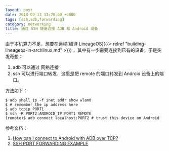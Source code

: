 ```yaml
---
layout: post
date: 2018-09-13 13:20:00 +0800
tags: [ssh,adb,forwarding]
category: networking
title: 通过 SSH 隧道连接 ADB 和 Android 设备
---
```


由于本机算力不足，想要在远程[编译 LineageOS]({{< relref "building-lineageos-in-archlinux.md" >}}) ，其中有一步需要连接到已有的设备，于是突发奇想：

1. adb 可以通过 网络连接
2. ssh 可以进行端口转发，这里是把 remote 的端口转发到 Android 设备上的端口。

方法如下：

```shell
$ adb shell ip -f inet addr show wlan0
$ # remember the ip address here
$ adb tcpip PORT1
$ ssh -R PORT2:ANDROID_IP:PORT1 REMOTE
(remote)$ adb connect localhost:PORT2 # trust this device on Android
```

参考文档：

1. [How can I connect to Android with ADB over TCP?](https://stackoverflow.com/a/3623727)
2. [SSH PORT FORWARDING EXAMPLE](https://www.ssh.com/ssh/tunneling/example)